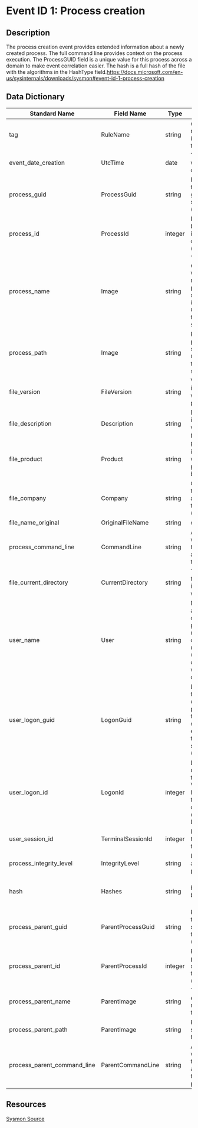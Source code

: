 # Event ID 1: Process creation

## Description
The process creation event provides extended information about a newly created process. The full command line provides context on the process execution. The ProcessGUID field is a unique value for this process across a domain to make event correlation easier. The hash is a full hash of the file with the algorithms in the HashType field.https://docs.microsoft.com/en-us/sysinternals/downloads/sysmon#event-id-1-process-creation

## Data Dictionary
|Standard Name|Field Name|Type|Description|Sample Value|
|---|---|---|---|---|
|tag|RuleName|string|custom tag mapped to event. i.e ATT&CK technique ID|T1114|
|event_date_creation|UtcTime|date|Time in UTC when event was created|4/11/18 5:25|
|process_guid|ProcessGuid|string|Process Guid of the process that got spawned/created (child)|{A98268C1-9C2E-5ACD-0000-0010396CAB00}|
|process_id|ProcessId|integer|Process ID used by the os to identify the created process (child)|4756|
|process_name|Image|string|The name of the executable without full path related to the process being spawned/created in the event. Considered also the child or source process|conhost.exe|
|process_path|Image|string|File path of the process being spawned/created. Considered also the child or source process|C:\Windows\System32\conhost.exe|
|file_version|FileVersion|string|Version of the image associated with the main process (child)|10.0.16299.15 (WinBuild.160101.0800)|
|file_description|Description|string|Description of the image associated with the main process (child)|Console Window Host|
|file_product|Product|string|Product name the image associated with the main process (child) belongs to|Microsoft® Windows® Operating System|
|file_company|Company|string|Company name the image associated with the main process (child) belongs to|Microsoft Corporation|
|file_name_original|OriginalFileName|string|original file name|wuauclt.exe|
|process_command_line|CommandLine|string|Arguments which were passed to the executable associated with the main process|??\C:\WINDOWS\system32\conhost.exe 0xffffffff -ForceV1|
|file_current_directory|CurrentDirectory|string|The path without the name of the image associated with the process|C:\WINDOWS|
|user_name|User|string|Name of the account who created the process (child) . It usually contains domain name and user name (Parsed to show only username without the domain)|DESKTOP-WARDOG\wardog|
|user_logon_guid|LogonGuid|string|Logon GUID of the user who created the new process. Value that can help you correlate this event with others that contain the same Logon GUID (Sysmon Events)|{A98268C1-95F2-5ACD-0000-002019620F00}|
|user_logon_id|LogonId|integer|Login ID of the user who created the new process. Value that can help you correlate this event with others that contain the same Logon ID|0xf6219|
|user_session_id|TerminalSessionId|integer|ID of the session the user belongs to|1|
|process_integrity_level|IntegrityLevel|string|Integrity label assigned to a process|Medium|
|hash|Hashes|string|Hashes captured by sysmon driver|SHA1=B0BF5AC2E81BBF597FAD5F349FEEB32CAC449FA2, MD5=6A255BEBF3DBCD13585538ED47DBAFD7, SHA256=4668BB2223FFB983A5F1273B9E3D9FA2C5CE4A0F1FB18CA5C1B285762020073C, IMPHASH=2505BD03D7BD285E50CE89CEC02B333B|
|process_parent_guid|ParentProcessGuid|string|ProcessGUID of the process that spawned/created the main process (child)|{A98268C1-9C2E-5ACD-0000-00100266AB00}|
|process_parent_id|ParentProcessId|integer|Process ID of the process that spawned/created the main process (child)|240|
|process_parent_name|ParentImage|string|The name of the executable related to the target process|cmd.exe|
|process_parent_path|ParentImage|string|File path that spawned/created the main process|C:\Windows\System32\cmd.exe|
|process_parent_command_line|ParentCommandLine|string|Arguments which were passed to the executable associated with the parent process|C:\WINDOWS\system32\cmd.exe|

## Resources
[Sysmon Source](https://docs.microsoft.com/en-us/sysinternals/downloads/sysmon#event-id-1-process-creation)
